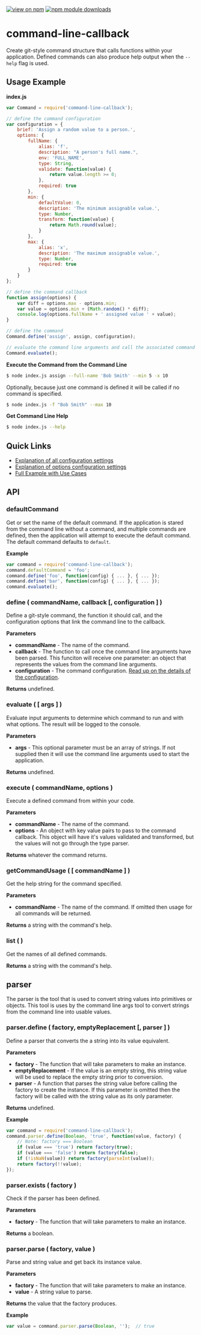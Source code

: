 [![view on npm](http://img.shields.io/npm/v/command-line-callback.svg)](https://www.npmjs.org/package/command-line-callback)
[![npm module downloads](http://img.shields.io/npm/dt/command-line-callback.svg)](https://www.npmjs.org/package/command-line-callback)

# command-line-callback

Create git-style command structure that calls functions within your application. Defined commands can also produce help output when the `--help` flag is used.

## Usage Example

**index.js**

```js
var Command = require('command-line-callback');

// define the command configuration
var configuration = {
    brief: 'Assign a random value to a person.',
    options: {
        fullName: {
            alias: 'f',
            description: "A person's full name.",
            env: 'FULL_NAME',
            type: String,
            validate: function(value) {
                return value.length >= 0;
            },
            required: true
        },
        min: {
            defaultValue: 0,
            description: 'The minimum assignable value.',
            type: Number,
            transform: function(value) {
                return Math.round(value);
            }
        },
        max: {
            alias: 'x',
            description: 'The maximum assignable value.',
            type: Number,
            required: true
        }
    }
};

// define the command callback
function assign(options) {
    var diff = options.max - options.min;
    var value = options.min + (Math.random() * diff);
    console.log(options.fullName + ' assigned value ' + value);
}

// define the command
Command.define('assign', assign, configuration);

// evaluate the command line arguments and call the associated command
Command.evaluate();
```

**Execute the Command from the Command Line**

```sh
$ node index.js assign --full-name 'Bob Smith' --min 5 -x 10
```

Optionally, because just one command is defined it will be called if no command is specified.

```sh
$ node index.js -f "Bob Smith" --max 10
```

**Get Command Line Help**

```sh
$ node index.js --help
```

## Quick Links

- [Explanation of all configuration settings](readme/command-config.md)
- [Explanation of options configuration settings](readme/command-config-options.md)
- [Full Example with Use Cases](readme/math-example.md)

## API

### defaultCommand

Get or set the name of the default command. If the application is stared from the command line without a command, and  multiple commands are defined, then the application will attempt to execute the default command. The default command defaults to `default`.

**Example**

```js
var command = require('command-line-callback');
command.defaultCommand = 'foo';
command.define('foo', function(config) { ... }, { ... });
command.define('bar', function(config) { ... }, { ... });
command.evaluate();
```

### define ( commandName, callback [, configuration ] )

Define a git-style command, the function it should call, and the configuration options that link the command line to the callback.

**Parameters**

- **commandName** - The name of the command.
- **callback** - The function to call once the command line arguments have been parsed. This funciton will receive one parameter: an object that represents the values from the command line arguments.
- **configuration** - The command configuration. [Read up on the details of the configuration](readme/command-config.md).

**Returns** undefined.

### evaluate ( [ args ] )

Evaluate input arguments to determine which command to run and with what options. The result will be logged to the console.

**Parameters**

- **args** - This optional parameter must be an array of strings. If not supplied then it will use the command line arguments used to start the application.

**Returns** undefined.

### execute ( commandName, options )

Execute a defined command from within your code.

**Parameters**

- **commandName** - The name of the command.
- **options** - An object with key value pairs to pass to the command callback. This object will have it's values validated and transformed, but the values will not go through the type parser.
 
**Returns** whatever the command returns.

### getCommandUsage ( [ commandName ] )

Get the help string for the command specified.

**Parameters**

- **commandName** - The name of the command. If omitted then usage for all commands will be returned.
 
**Returns** a string with the command's help.

### list ( )

Get the names of all defined commands.
 
**Returns** a string with the command's help.

## parser

The parser is the tool that is used to convert string values into primitives or objects. This tool is uses by the command line args tool to convert strings from the command line into usable values.

### parser.define ( factory, emptyReplacement [, parser ] )

Define a parser that converts the a string into its value equivalent.

**Parameters**

- **factory** - The function that will take parameters to make an instance.
- **emptyReplacement** - If the value is an empty string, this string value will be used to replace the empty string prior to conversion.
- **parser** - A function that parses the string value before calling the factory to create the instance. If this parameter is omitted then the factory will be called with the string value as its only parameter.

**Returns** undefined.

**Example**

```js
var command = require('command-line-callback');
command.parser.define(Boolean, 'true', function(value, factory) {
    // Note: factory === Boolean
    if (value === 'true') return factory(true);
    if (value === 'false') return factory(false);
    if (!isNaN(value)) return factory(parseInt(value));
    return factory(!!value);
});
```

### parser.exists ( factory )

Check if the parser has been defined.

**Parameters**

- **factory** - The function that will take parameters to make an instance.

**Returns** a boolean.

### parser.parse ( factory, value )

Parse and string value and get back its instance value.

**Parameters**

- **factory** - The function that will take parameters to make an instance.
- **value** - A string value to parse.

**Returns** the value that the factory produces.

**Example**

```js
var value = command.parser.parse(Boolean, '');  // true
```